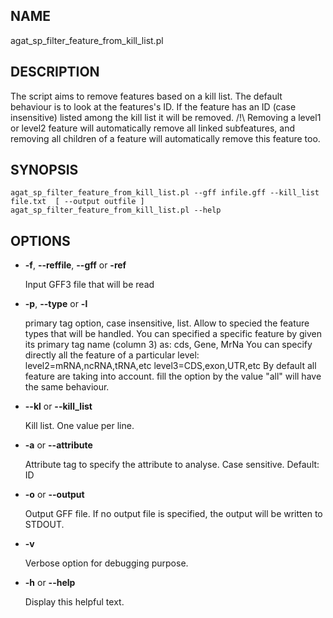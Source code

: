 ## NAME

agat\_sp\_filter\_feature\_from\_kill\_list.pl

## DESCRIPTION

The script aims to remove features based on a kill list.
The default behaviour is to look at the features's ID. If the feature has an ID
(case insensitive) listed among the kill list it will be removed.
/!\\ Removing a level1 or level2 feature will automatically remove all linked subfeatures, and
removing all children of a feature will automatically remove this feature too.

## SYNOPSIS

```
agat_sp_filter_feature_from_kill_list.pl --gff infile.gff --kill_list file.txt  [ --output outfile ]
agat_sp_filter_feature_from_kill_list.pl --help
```

## OPTIONS

- **-f**, **--reffile**, **--gff**  or **-ref**

    Input GFF3 file that will be read

- **-p**,  **--type** or  **-l**

    primary tag option, case insensitive, list. Allow to specied the feature types that will be handled.
    You can specified a specific feature by given its primary tag name (column 3) as: cds, Gene, MrNa
    You can specify directly all the feature of a particular level:
          level2=mRNA,ncRNA,tRNA,etc
          level3=CDS,exon,UTR,etc
    By default all feature are taking into account. fill the option by the value "all" will have the same behaviour.

- **--kl** or **--kill\_list**

    Kill list. One value per line.

- **-a** or **--attribute**

    Attribute tag to specify the attribute to analyse. Case sensitive. Default: ID

- **-o** or **--output**

    Output GFF file.  If no output file is specified, the output will be
    written to STDOUT.

- **-v**

    Verbose option for debugging purpose.

- **-h** or **--help**

    Display this helpful text.


